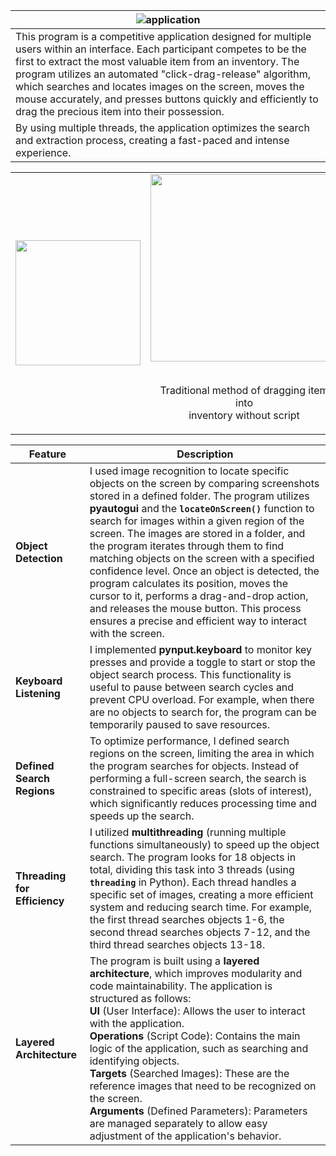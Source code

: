 | ![application](https://github.com/user-attachments/assets/6cbb6405-b523-428d-b97b-83bc1a3dfe52) | 
|----------------------------------------------------------------------------------------------------|
| This program is a competitive application designed for multiple users within an interface. Each participant competes to be the first to extract the most valuable item from an inventory. The program utilizes an automated "click-drag-release" algorithm, which searches and locates images on the screen, moves the mouse accurately, and presses buttons quickly and efficiently to drag the precious item into their possession. |
| By using multiple threads, the application optimizes the search and extraction process, creating a fast-paced and intense experience. |

<table align="center">
  <tr>
    <td><img src="https://github.com/user-attachments/assets/4fb1879c-9d9c-4ead-be69-b6d4dd3f6efb" width="200" /></td>
    <td><img src="https://github.com/user-attachments/assets/8723862b-4fc8-4c2d-b379-44d9aec2599a" width="300" /> <br></br>
    <p style="text-align:center;">Traditional method of dragging item into<br>inventory without script</p></td>
  </tr>
</table>

| **Feature**               | **Description**                                                                                                                                                                                                                                                                                                                                                         |
|---------------------------|-------------------------------------------------------------------------------------------------------------------------------------------------------------------------------------------------------------------------------------------------------------------------------------------------------------------------------------------------------------------------|
| **Object Detection**       | I used image recognition to locate specific objects on the screen by comparing screenshots stored in a defined folder. The program utilizes **pyautogui** and the **`locateOnScreen()`** function to search for images within a given region of the screen. The images are stored in a folder, and the program iterates through them to find matching objects on the screen with a specified confidence level. Once an object is detected, the program calculates its position, moves the cursor to it, performs a drag-and-drop action, and releases the mouse button. This process ensures a precise and efficient way to interact with the screen. |
| **Keyboard Listening**     | I implemented **pynput.keyboard** to monitor key presses and provide a toggle to start or stop the object search process. This functionality is useful to pause between search cycles and prevent CPU overload. For example, when there are no objects to search for, the program can be temporarily paused to save resources.                                          |
| **Defined Search Regions** | To optimize performance, I defined search regions on the screen, limiting the area in which the program searches for objects. Instead of performing a full-screen search, the search is constrained to specific areas (slots of interest), which significantly reduces processing time and speeds up the search.                                                       |
| **Threading for Efficiency** | I utilized **multithreading** (running multiple functions simultaneously) to speed up the object search. The program looks for 18 objects in total, dividing this task into 3 threads (using **`threading`** in Python). Each thread handles a specific set of images, creating a more efficient system and reducing search time. For example, the first thread searches objects 1-6, the second thread searches objects 7-12, and the third thread searches objects 13-18. |
| **Layered Architecture**   | The program is built using a **layered architecture**, which improves modularity and code maintainability. The application is structured as follows: <br> **UI** (User Interface): Allows the user to interact with the application. <br> **Operations** (Script Code): Contains the main logic of the application, such as searching and identifying objects. <br> **Targets** (Searched Images): These are the reference images that need to be recognized on the screen. <br> **Arguments** (Defined Parameters): Parameters are managed separately to allow easy adjustment of the application's behavior.  |
